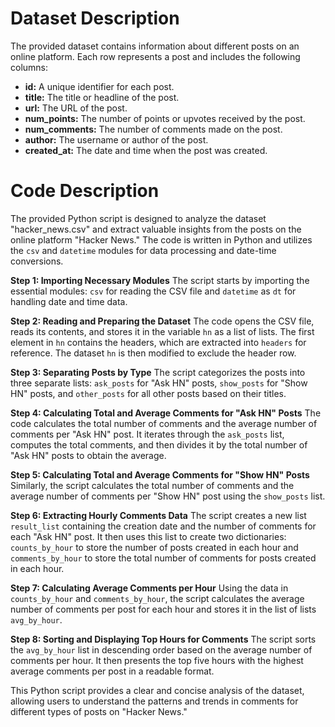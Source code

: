 # Dataset Description

The provided dataset contains information about different posts on an online platform. Each row represents a post and includes the following columns:

- **id:** A unique identifier for each post.
- **title:** The title or headline of the post.
- **url:** The URL of the post.
- **num_points:** The number of points or upvotes received by the post.
- **num_comments:** The number of comments made on the post.
- **author:** The username or author of the post.
- **created_at:** The date and time when the post was created.

# Code Description

The provided Python script is designed to analyze the dataset "hacker_news.csv" and extract valuable insights from the posts on the online platform "Hacker News." The code is written in Python and utilizes the `csv` and `datetime` modules for data processing and date-time conversions.

**Step 1: Importing Necessary Modules**
The script starts by importing the essential modules: `csv` for reading the CSV file and `datetime` as `dt` for handling date and time data.

**Step 2: Reading and Preparing the Dataset**
The code opens the CSV file, reads its contents, and stores it in the variable `hn` as a list of lists. The first element in `hn` contains the headers, which are extracted into `headers` for reference. The dataset `hn` is then modified to exclude the header row.

**Step 3: Separating Posts by Type**
The script categorizes the posts into three separate lists: `ask_posts` for "Ask HN" posts, `show_posts` for "Show HN" posts, and `other_posts` for all other posts based on their titles.

**Step 4: Calculating Total and Average Comments for "Ask HN" Posts**
The code calculates the total number of comments and the average number of comments per "Ask HN" post. It iterates through the `ask_posts` list, computes the total comments, and then divides it by the total number of "Ask HN" posts to obtain the average.

**Step 5: Calculating Total and Average Comments for "Show HN" Posts**
Similarly, the script calculates the total number of comments and the average number of comments per "Show HN" post using the `show_posts` list.

**Step 6: Extracting Hourly Comments Data**
The script creates a new list `result_list` containing the creation date and the number of comments for each "Ask HN" post. It then uses this list to create two dictionaries: `counts_by_hour` to store the number of posts created in each hour and `comments_by_hour` to store the total number of comments for posts created in each hour.

**Step 7: Calculating Average Comments per Hour**
Using the data in `counts_by_hour` and `comments_by_hour`, the script calculates the average number of comments per post for each hour and stores it in the list of lists `avg_by_hour`.

**Step 8: Sorting and Displaying Top Hours for Comments**
The script sorts the `avg_by_hour` list in descending order based on the average number of comments per hour. It then presents the top five hours with the highest average comments per post in a readable format.

This Python script provides a clear and concise analysis of the dataset, allowing users to understand the patterns and trends in comments for different types of posts on "Hacker News."
